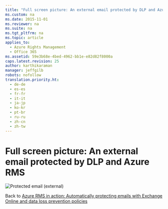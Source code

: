 ```yaml
---
title: "Full screen picture: An external email protected by DLP and Azure RMS"
ms.custom: na
ms.date: 2015-11-01
ms.reviewer: na
ms.suite: na
ms.tgt_pltfrm: na
ms.topic: article
applies_to: 
  - Azure Rights Management
  - Office 365
ms.assetid: 59e3b68e-4bed-4962-bb1e-e82d82f8000a
caps.latest.revision: 25
author: karthikaraman
manager: jeffgilb
robots: nofollow
translation.priority.ht: 
  - de-de
  - es-es
  - fr-fr
  - it-it
  - ja-jp
  - ko-kr
  - pt-br
  - ru-ru
  - zh-cn
  - zh-tw
---
```

# Full screen picture: An external email protected by DLP and Azure RMS
![Protected email (external)](../../ems/AADRightsMgmt/media/AzRMS_DLPProtectedEmail.png "AzRMS_DLPProtectedEmail")

Back to [Azure RMS in action: Automatically protecting emails with Exchange Online and data loss prevention policies](http://technet.microsoft.com/library/jj585026.aspx#BKMK_Example_DLP)

